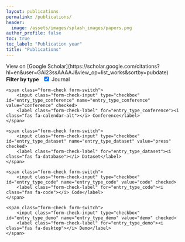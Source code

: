 ```yaml
---
layout: publications
permalink: /publications/
header:
  image: /assets/images/splash_images/papers.png
author_profile: false
toc: true
toc_label: "Publication year"
title: "Publications"
---
```


<script type="text/javascript" src="https://d1bxh8uas1mnw7.cloudfront.net/assets/embed.js"></script>
<link rel="stylesheet" href="https://pro.fontawesome.com/releases/v5.10.0/css/all.css" integrity="sha384-AYmEC3Yw5cVb3ZcuHtOA93w35dYTsvhLPVnYs9eStHfGJvOvKxVfELGroGkvsg+p" crossorigin="anonymous"/>
View on [Google Scholar](https://scholar.google.com/citations?hl=en&user=GAi23ssAAAAJ&view_op=list_works&sortby=pubdate)
<style>
.skip-links {
    height: 0;    
}
@media only screen and (min-width: 740px) {    
    li img {
        vertical-align: middle;
        float: right;
        margin-right: 20px;
        width:100%;
        max-width:200px;
        border-radius: 5%;
        transition: transform .1s;
        box-shadow: 1px 2px 3px #3e3d3c59;
    }
    li img:hover {    
        transform: scale(1.5);
        box-shadow: 2px 2px 18px #D44500;
    }
    ol ol li {
        margin-bottom: 0;
    }
    ol ol {
        padding-left: 1em;
    }
    ol {
        padding-left: 0.5em;
    }
    ul {
      list-style: none;
      margin-left: 0;
      padding-left: 0;
    }
    .bibliography li {
      display: inline-block;
      padding-left: 1em;
    }
    .bibliography li:before {
      content: "•";
      padding-right: 5px;
    }
}
@media only screen and (max-width: 740px) {
    .bibliography li {
      display: inline-block;
    }
    h2 {
        margin-top: 0;
    }
    ol {
        margin-left: 0;
        padding-left: 0;
    }
    ol ol {
        margin-top: 0;
        margin-bottom: 30px;
        text-indent: 0;
        padding-left: 0;
    }
    li img {
            /*vertical-align: middle;*/
            display: block;
            /*margin-right: 20px;*/
            height:100%;
            max-height:200px;
            border-radius: 5%;
            /*transition: transform .1s;*/
            box-shadow: 1px 2px 3px #3e3d3c59;
        }
}
</style>

[//]: # (<form>)

[//]: # (    <input type="checkbox" id="entry_type_article" name="entry_type_article" value="article" checked>)

[//]: # (    <label for="entry_type_article">Article</label>)

[//]: # (    <input type="checkbox" id="entry_type_conference" name="entry_type_conference" value="conference" checked>)

[//]: # (    <label for="entry_type_conference">Conference</label>    )

[//]: # (    <input type="checkbox" id="entry_type_dataset" name="entry_type_dataset" value="press" checked>)

[//]: # (    <label for="entry_type_dataset">Dataset</label>)

[//]: # (    <input type="checkbox" id="entry_type_code" name="entry_type_code" value="code" checked>)

[//]: # (    <label for="entry_type_code">Code</label>)

[//]: # (    <input type="checkbox" id="entry_type_demo" name="entry_type_demo" value="demo" checked>)

[//]: # (    <label for="entry_type_demo">Demo</label>)

[//]: # (</form>)
<form class="form-inline">
<strong>Filter by type &nbsp;</strong>
    <span class="form-check form-switch">
        <input class="form-check-input" type="checkbox" id="entry_type_article" name="entry_type_article" value="article" checked>
        <label class="form-check-label" for="entry_type_article"><i class="fas fa-newspaper"></i> Journal</label>
    </span>

    <span class="form-check form-switch">
        <input class="form-check-input" type="checkbox" id="entry_type_conference" name="entry_type_conference" value="conference" checked>
        <label class="form-check-label" for="entry_type_conference"><i class="fas fa-calendar-alt"></i> Conference</label>
    </span>

    <span class="form-check form-switch">
        <input class="form-check-input" type="checkbox" id="entry_type_dataset" name="entry_type_dataset" value="press" checked>
        <label class="form-check-label" for="entry_type_dataset"><i class="fas fa-database"></i> Dataset</label>
    </span>

    <span class="form-check form-switch">
        <input class="form-check-input" type="checkbox" id="entry_type_code" name="entry_type_code" value="code" checked>
        <label class="form-check-label" for="entry_type_code"><i class="fas fa-code"></i> Code</label>
    </span>

    <span class="form-check form-switch">
        <input class="form-check-input" type="checkbox" id="entry_type_demo" name="entry_type_demo" value="demo" checked>
        <label class="form-check-label" for="entry_type_demo"><i class="fas fa-desktop"></i> Demo</label>
    </span>
</form>
